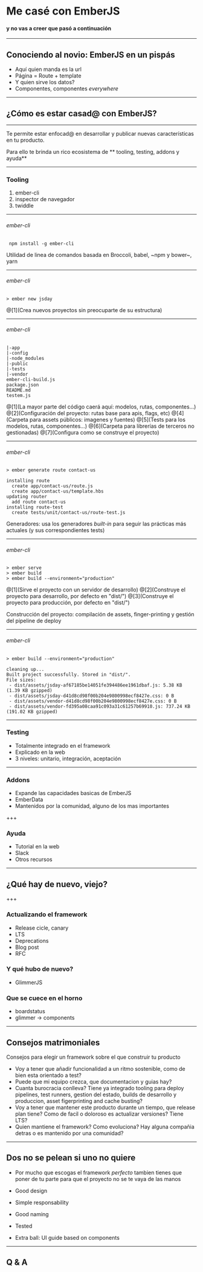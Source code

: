 # Me casé con <span class="gold">EmberJS</span>
#### y no vas a creer que pasó a continuación

---

## Conociendo al novio: EmberJS en un pispás

 - Aquí quien manda es la url
 - Página = Route + template
 - Y quien sirve los datos?
 - Componentes, componentes *everywhere*

---

## ¿Cómo es estar casad@ con EmberJS?

---

Te permite estar <span class="gold">enfocad@ en desarrollar</span> y publicar nuevas características en tu producto.

Para ello te brinda un rico ecosistema de ** tooling, testing, addons y ayuda**

---

### Tooling

 1. ember-cli
 2. inspector de navegador
 3. twiddle

---

###### ember-cli

```
 npm install -g ember-cli 
```

Utilidad de linea de comandos basada en Broccoli, babel, ~npm y bower~, yarn

---

###### ember-cli

```shell
> ember new jsday
```

@[1](Crea nuevos proyectos sin preocuparte de su estructura)

--- 

###### ember-cli

```shell
|-app
|-config
|-node_modules
|-public
|-tests
|-vendor
ember-cli-build.js
package.json
README.md
testem.js
```

@[1](La mayor parte del código caerá aquí: modelos, rutas, componentes...)
@[2](Configuración del proyecto: rutas base para apis, flags, etc)
@[4](Carpeta para assets públicos: imagenes y fuentes)
@[5](Tests para los modelos, rutas, componentes...)
@[6](Carpeta para librerías de terceros no gestionadas)
@[7](Configura como se construye el proyecto)

---

###### ember-cli

```shell
> ember generate route contact-us

installing route
  create app/contact-us/route.js
  create app/contact-us/template.hbs
updating router
  add route contact-us
installing route-test
  create tests/unit/contact-us/route-test.js
```

<span class="aside">Generadores: usa los generadores _built-in_ para seguir las prácticas más actuales (y sus correspondientes tests) </span>

---

###### ember-cli

```shell
> ember serve
> ember build
> ember build --environment="production"
```

@[1](Sirve el proyecto con un servidor de desarrollo)
@[2](Construye el proyecto para desarrollo, por defecto en "dist/")
@[3](Construye el proyecto para producción, por defecto en "dist/")

<span class="aside">Construcción del proyecto: compilación de assets, finger-printing y gestión del pipeline de deploy</span>

---

###### ember-cli

```shell
> ember build --environment="production"

cleaning up...
Built project successfully. Stored in "dist/".
File sizes:
 - dist/assets/jsday-af67185be14051fe394486ee1961dbaf.js: 5.38 KB (1.39 KB gzipped)
 - dist/assets/jsday-d41d8cd98f00b204e9800998ecf8427e.css: 0 B
 - dist/assets/vendor-d41d8cd98f00b204e9800998ecf8427e.css: 0 B
 - dist/assets/vendor-fd395a08caa91c093a31c61257b69910.js: 737.24 KB (191.02 KB gzipped)
```

---

### Testing

 - Totalmente integrado en el framework
 - Explicado en la web
 - 3 niveles: unitario, integración, aceptación

---

### Addons
 - Expande las capacidades basicas de EmberJS
 - EmberData
 - Mantenidos por la comunidad, alguno de los mas importantes

+++

### Ayuda

 - Tutorial en la web
 - Slack
 - Otros recursos

---

## ¿Qué hay de nuevo, viejo?

+++

### Actualizando el framework
 
 - Release cicle, canary
 - LTS 
 - Deprecations
 - Blog post
 - RFC

### Y qué hubo de nuevo?

 - GlimmerJS

### Que se cuece en el horno
 
 - boardstatus
 - glimmer -> components

---

## Consejos matrimoniales

Consejos para elegir un framework sobre el que construir tu producto

 - Voy a tener que añadir funcionalidad a un ritmo sostenible, como de bien esta orientado a test?
 - Puede que mi equipo crezca, que documentacion y guias hay? 
 - Cuanta burocracia conlleva? Tiene ya integrado tooling para deploy pipelines, test runners, gestion del estado, builds de desarrollo y produccion, asset figerprinting and cache busting?
 - Voy a tener que mantener este producto durante un tiempo, que release plan tiene? Como de facil o doloroso es actualizar versiones? Tiene LTS?
 - Quien mantiene el framework? Como evoluciona? Hay alguna compañia detras o es mantenido por una comunidad?

---

## Dos no se pelean si uno no quiere

 - Por mucho que escogas el framework *perfecto* tambien tienes que poner de tu parte para que el proyecto no se te vaya de las manos

 - Good design
 - Simple responsability
 - Good naming
 - Tested

 - Extra ball: UI guide based on components

---

## Q & A
